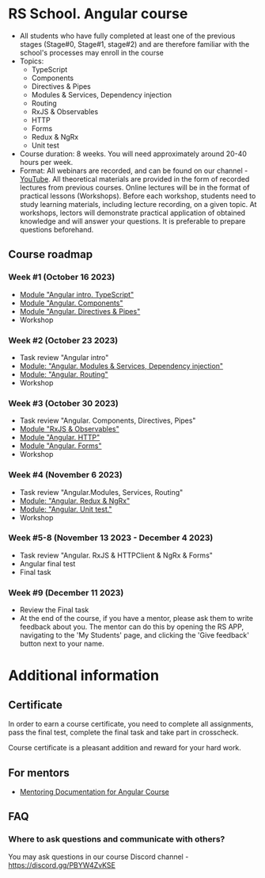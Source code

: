 # RS School. Angular course
- All students who have fully completed at least one of the previous stages (Stage#0, Stage#1, stage#2) and are therefore familiar with the school's processes may enroll in the course
- Topics:
    - TypeScript
    - Components
    - Directives & Pipes
    - Modules & Services, Dependency injection
    - Routing
    - RxJS & Observables
    - HTTP
    - Forms
    - Redux & NgRx
    - Unit test
- Course duration: 8 weeks. You will need approximately around 20-40 hours per week.
- Format: All webinars are recorded, and can be found on our channel - [YouTube](https://youtube.com/c/rollingscopesschool).
  All theoretical materials are provided in the form of recorded lectures from previous courses.
  Online lectures will be in the format of practical lessons (Workshops).
  Before each workshop, students need to study learning materials, including lecture recording, on a given topic.
  At workshops, lectors will demonstrate practical application of obtained knowledge and will answer your questions. It is preferable to prepare questions beforehand.

## Course roadmap
### Week #1 (October 16 2023)
- [Module "Angular intro. TypeScript"](modules/intro/README-ENG.md)
- [Module "Angular. Components"](modules/components/README-ENG.md)
- [Module "Angular. Directives & Pipes"](modules/directives-and-pipes/README-ENG.md)
- Workshop

### Week #2 (October 23 2023)
- Task review "Angular intro"
- [Module: "Angular. Modules & Services, Dependency injection"](modules/modules-and-services/README-ENG.md)
- [Module: "Angular. Routing"](modules/routing/README-ENG.md)
- Workshop

### Week #3 (October 30 2023)
- Task review "Angular. Components, Directives, Pipes"
- [Module "RxJS & Observables"](modules/rxjs/README-ENG.md)
- [Module "Angular. HTTP"](modules/http/README-ENG.md)
- [Module "Angular. Forms"](modules/forms/README-ENG.md)
- Workshop

### Week #4 (November 6 2023)
- Task review "Angular.Modules, Services, Routing"
- [Module: "Angular. Redux & NgRx"](modules/redux/README-ENG.md)
- [Module: "Angular. Unit test."](modules/unit-test/README-ENG.md)
- Workshop

### Week #5-8 (November 13 2023 - December 4 2023)
- Task review "Angular. RxJS & HTTPClient & NgRx & Forms"
- Angular final test
- Final task

### Week #9 (December 11 2023)
- Review the Final task
- At the end of the course, if you have a mentor, please ask them to write feedback about you. The mentor can do this by opening the RS APP, navigating to the 'My Students' page, and clicking the 'Give feedback' button next to your name.

# Additional information
## Certificate
In order to earn a course certificate, you need to complete all assignments, pass the final test, complete the final task and take part in crosscheck.

Course certificate is a pleasant addition and reward for your hard work.

## For mentors
- [Mentoring Documentation for Angular Course](./mentoring/README.md)

## FAQ
### Where to ask questions and communicate with others?
You may ask questions in our course Discord channel - https://discord.gg/PBYW4ZvKSE
